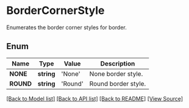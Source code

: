﻿# BorderCornerStyle
Enumerates the border corner styles for border.

## Enum
Name | Type | Value | Description
------------ | ------------- | ------------- | -------------
**NONE** | **string** | 'None' | None border style.
**ROUND** | **string** | 'Round' | Round border style.

[[Back to Model list]](../README.md#documentation-for-models) [[Back to API list]](../README.md#documentation-for-api-endpoints) [[Back to README]](../README.md) [[View Source]](../src/Aspose/PDF/Model/BorderCornerStyle.php)

